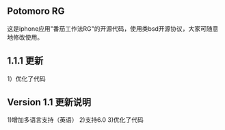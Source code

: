 Potomoro RG
------
这是iphone应用"番茄工作法RG"的开源代码，使用类bsd开源协议，大家可随意地修改使用。

1.1.1 更新
-----
1）优化了代码

Version 1.1 更新说明
-----
1)增加多语言支持（英语）
2)支持6.0
3)优化了代码

